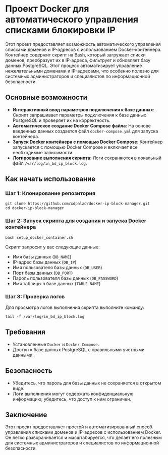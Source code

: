 <!DOCTYPE html>
<html lang="en">
<head>
    <meta charset="UTF-8">
    <meta name="viewport" content="width=device-width, initial-scale=1.0">
</head>
<body>

<h1>Проект Docker для автоматического управления списками блокировки IP</h1>

<p>Этот проект предоставляет возможность автоматического управления списками доменов и IP-адресов с использованием Docker-контейнера. Контейнер содержит скрипт на Bash, который загружает списки доменов, преобразует их в IP-адреса, фильтрует и обновляет базу данных PostgreSQL. Этот процесс автоматизирует управление нежелательными доменами и IP-адресами, что особенно полезно для системных администраторов и специалистов по информационной безопасности.</p>

<h2>Основные возможности</h2>

<ul>
    <li><strong>Интерактивный ввод параметров подключения к базе данных</strong>: Скрипт запрашивает параметры подключения к базе данных PostgreSQL и проверяет их на корректность.</li>
    <li><strong>Автоматическое создание Docker Compose файла</strong>: На основе введенных данных создается файл <code>docker-compose.yml</code> для запуска контейнера.</li>
    <li><strong>Запуск Docker контейнера с помощью Docker Compose</strong>: Контейнер запускается с помощью Docker Compose и включает все необходимые зависимости.</li>
    <li><strong>Логирование выполнения скрипта</strong>: Логи сохраняются в локальный файл <code>/var/log/in_bd_ip_block.log</code>.</li>
</ul>

<h2>Как начать использование</h2>

<h3>Шаг 1: Клонирование репозитория</h3>

<pre><code>git clone https://github.com/xdpalad/docker-ip-block-manager.git
cd docker-ip-block-manager
</code></pre>

<h3>Шаг 2: Запуск скрипта для создания и запуска Docker контейнера</h3>

<pre><code>bash setup_docker_container.sh</code></pre>

<p>Скрипт запросит у вас следующие данные:</p>

<ul>
    <li>Имя базы данных (<code>DB_NAME</code>)</li>
    <li>IP-адрес базы данных (<code>DB_IP</code>)</li>
    <li>Имя пользователя базы данных (<code>DB_USER</code>)</li>
    <li>Порт базы данных (<code>DB_PORT</code>)</li>
    <li>Пароль пользователя базы данных (<code>DB_PASSWORD</code>)</li>
    <li>Имя таблицы в базе данных (<code>TABLE_NAME</code>)</li>
</ul>

<h3>Шаг 3: Проверка логов</h3>

<p>Для просмотра логов выполнения скрипта выполните команду:</p>

<pre><code>tail -f /var/log/in_bd_ip_block.log</code></pre>

<h2>Требования</h2>

<ul>
    <li>Установленные <code>Docker</code> и <code>Docker Compose</code>.</li>
    <li>Доступ к базе данных PostgreSQL с правильными учетными данными.</li>
</ul>

<h2>Безопасность</h2>

<ul>
    <li>Убедитесь, что пароль для базы данных не сохраняется в открытом виде.</li>
    <li>Логи выполнения могут содержать конфиденциальную информацию; убедитесь, что доступ к ним ограничен.</li>
</ul>

<h2>Заключение</h2>

<p>Этот проект предоставляет простой и автоматизированный способ управления списками доменов и IP-адресов с использованием Docker. Он легко разворачивается и масштабируется, что делает его полезным для системных администраторов и специалистов по информационной безопасности.</p>

</body>
</html>
